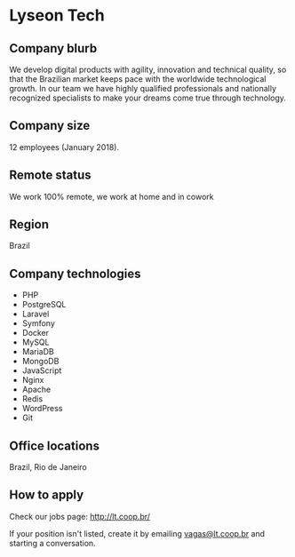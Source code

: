 # Lyseon Tech

## Company blurb

We develop digital products with agility, innovation and technical quality, so that the Brazilian market keeps pace with the worldwide technological growth.
In our team we have highly qualified professionals and nationally recognized specialists to make your dreams come true through technology.
## Company size

12 employees (January 2018).

## Remote status

We work 100% remote, we work at home and in cowork

## Region

Brazil

## Company technologies

* PHP
* PostgreSQL
* Laravel
* Symfony
* Docker
* MySQL
* MariaDB
* MongoDB
* JavaScript
* Nginx
* Apache
* Redis
* WordPress
* Git

## Office locations

Brazil, Rio de Janeiro

## How to apply

Check our jobs page: http://lt.coop.br/

If your position isn't listed, create it by emailing vagas@lt.coop.br and starting a conversation.
